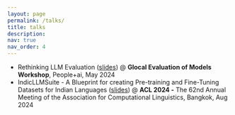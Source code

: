 ```yaml
---
layout: page
permalink: /talks/
title: talks
description: 
nav: true
nav_order: 4
---
```


- Rethinking LLM Evaluation ([slides](https://docs.google.com/presentation/d/1YjjNGcKWp6HigNtUcEcbkauyCIG1LOmGnF7YrGy5aTI/edit?usp=sharing)) @ **Glocal Evaluation of Models Workshop**, People+ai, May 2024
- IndicLLMSuite - A Blueprint for creating Pre-training and Fine-Tuning Datasets for Indian Languages ([slides](https://docs.google.com/presentation/d/1mYgDhgi36BNnASLXcby6iVJqr3EeC4mlYdvi9B5oa3k/edit?usp=sharing)) @ **ACL 2024 -** The 62nd Annual Meeting of the Association for Computational Linguistics, Bangkok, Aug 2024
